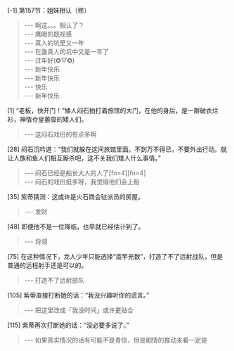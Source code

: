 
[-1] 第157节：姐妹相认（修）
>--- 啊这。。。相认了？<br>
>--- 鹰眼的既视感<br>
>--- 真人的坑里又一年<br>
>--- 在蛊真人的坑中又是一年了<br>
>--- 过年好(✪▽✪)<br>
>--- 新年快乐<br>
>--- 新年快乐<br>
>--- 快乐<br>
>--- 新年快乐<br>

[1] “老板，快开门！”矮人闷石拍打着旅馆的大门，在他的身后，是一群破衣烂衫，神情仓皇萎靡的矮人们。
>--- 这闷石戏份的有点多啊<br>

[28] 闷石沉吟道：“我们就躲在这间旅馆里面。不到万不得已，不要外出行动。就让人族和鱼人们相互厮杀吧，这不关我们矮人什么事情。”
>--- 闷石已经是船长大人的人了[fn=4][fn=4]<br>
>--- 闷石的戏份挺多呀，我觉得他们会上船<br>

[35] 紫蒂猜测：这或许是火石商会驻派员的房屋。
>--- 发财<br>

[48] 即便他不是一位降临，也早就已经估计到了。
>--- 将领<br>

[75] 在这种情况下，龙人少年只能选择“滥竽充数”，打造了不了远射战队，但是普通的远程射手还是可以的。
>--- 打造不了远射部队<br>

[105] 紫蒂直接打断她的话：“我没兴趣听你的谎言。”
>--- 把这里改成「我没时间」或许更贴合<br>

[115] 紫蒂再次打断她的话：“没必要多说了。”
>--- 如果真实情况的话有可能不是青信，但是剧情的推动来看一定是<br>
